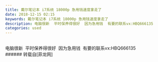 ```yaml
---
title: 戴尔笔记本 i7系统 18000p 急用钱速度拿走了
date: 2018-12-15 02:15
keywords: 戴尔笔记本 i7系统 18000p 急用钱速度拿走了
description: 电脑很新  平时保养得很好  因为急用钱  有要的联系vx:HBQ666135
categories: used
---
```

<td class="t_f" id="postmessage_2474045">

<br/>
<img alt="" border="0" class="zoom" data-cf-modified-f343c94cb2d6d481f3999c95-="" file="http://www.flw.ph/data/appbyme/upload/image/201812/15/sYiR2fzzBdn2.jpg" id="aimg_AfSJ7" lazyloadthumb="1" onclick="" onmouseover="" src="http://www.flw.ph/data/appbyme/upload/image/201812/15/sYiR2fzzBdn2.jpg"/><br/>
电脑很新  平时保养得很好  因为急用钱  有要的联系vx:HBQ666135<br/>
</td>
###### 转载自[菲龙网]